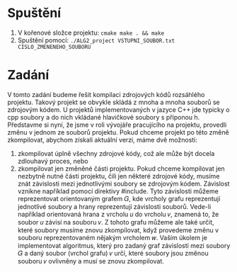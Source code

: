 # Spuštění

1. V kořenové složce projektu: ``cmake make . && make``
2. Spuštění pomocí: ``./ALG2_project VSTUPNI_SOUBOR.txt CISLO_ZMENENEHO_SOUBORU``

# Zadání

V tomto zadání budeme řešit kompilaci zdrojových kódů rozsáhlého projektu. Takový projekt se obvykle skládá
z mnoha a mnoha souborů se zdrojovým kódem. U projektů implementovaných v jazyce C++ jde typicky o
cpp soubory a do nich vkládané hlavičkové soubory s příponou h. Představme si nyní, že jsme v roli vývojáře
pracujícího na projektu, provedli změnu v jednom ze souborů projektu. Pokud chceme projekt po této změně
zkompilovat, abychom získali aktuální verzi, máme dvě možnosti:
1. zkompilovat úplně všechny zdrojové kódy, což ale může být docela zdlouhavý proces, nebo
2. zkompilovat jen změněné části projektu.
   Pokud chceme kompilovat jen nezbytně nutné části projektu, čili jen některé zdrojové kódy, musíme znát závislosti mezi jednotlivými soubory se zdrojovým kódem. Závislost vznikne například pomocí direktivy #include.
   Tyto závislosti můžeme reprezentovat orientovaným grafem 𝐺, kde vrcholy grafu reprezentují jednotlivé soubory
   a hrany reprezentují závislosti souborů. Vede-li například orientovaná hrana z vrcholu 𝑢 do vrcholu 𝑣, znamená
   to, že soubor 𝑢 závisí na souboru 𝑣. Z tohoto grafu můžeme ale také určit, které soubory musíme znovu zkompilovat, když provedeme změnu v souboru reprezentovaném nějakým vrcholem 𝑤.
   Vaším úkolem je implementovat algoritmus, který pro zadaný graf závislostí mezi soubory 𝐺 a daný soubor
   (vrchol grafu) 𝑣 určí, které soubory jsou změnou souboru 𝑣 ovlivněny a musí se znovu zkompilovat.


